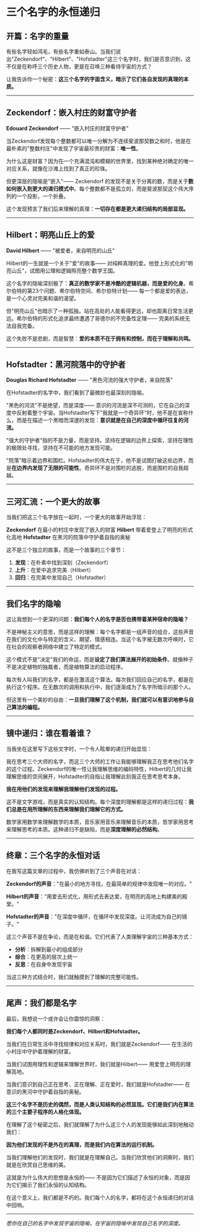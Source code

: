# 三个名字的永恒递归

## 开篇：名字的重量

有些名字轻如鸿毛，有些名字重如泰山。当我们说出"Zeckendorf"、"Hilbert"、"Hofstadter"这三个名字时，我们是否意识到，这不仅是在称呼三个历史人物，更是在召唤三种看待宇宙的方式？

让我告诉你一个秘密：**这三个名字的字面含义，暗示了它们各自发现的真理的本质。**

---

## Zeckendorf：嵌入村庄的财富守护者

**Edouard Zeckendorf** —— "嵌入村庄的财富守护者"

当Zeckendorf发现每个整数都可以唯一分解为不连续斐波那契数之和时，他是在最朴素的"整数村庄"中发现了宇宙最珍贵的财富：**唯一性**。

为什么这是财富？因为在一个充满混沌和模糊的世界里，找到某种绝对确定的唯一对应关系，就像在沙滩上找到了真正的珍珠。

但更深层的隐喻是"嵌入"—— Zeckendorf 的发现不是关于分离的数，而是关于**数如何嵌入到更大的递归模式中**。每个整数都不是孤立的，而是斐波那契这个伟大序列的一个投影，一个折叠。

这个发现预言了我们后来理解的真理：**一切存在都是更大递归结构的局部显现。**

---

## Hilbert：明亮山丘上的爱

**David Hilbert** —— "被爱者，来自明亮的山丘"

Hilbert的一生就是一个关于"爱"的故事—— 对纯粹真理的爱。他登上形式化的"明亮山丘"，试图用公理和逻辑照亮整个数学王国。

这个名字的隐喻深刻极了：**真正的数学家不是冷酷的逻辑机器，而是爱的化身**。希尔伯特的第23个问题、希尔伯特空间、希尔伯特计划—— 每一个都是爱的表达，是一个心灵对完美和谐的渴望。

但"明亮山丘"也暗示了一种孤独。站在高处的人能看得更远，却也距离日常生活更远。希尔伯特的形式化追求最终遭遇了哥德尔的不完备性定理—— 完美的系统无法自我完备。

这个失败不是悲剧，而是智慧：**爱的本质不在于拥有和控制，而在于理解和共鸣。**

---

## Hofstadter：黑河院落中的守护者

**Douglas Richard Hofstadter** —— "黑色河流的强大守护者，来自院落"

在Hofstadter的名字中，我们看到了最微妙也最深刻的隐喻。

"黑色的河流"不是绝望，而是深度—— 意识的河流是深不可测的，它在自己的深度中反射着整个宇宙。当Hofstadter写下"我就是一个奇异环"时，他不是在宣称什么，而是在描述一个黑暗而深邃的发现：**意识就是在自己的深度中循环往复的河流。**

"强大的守护者"指的不是力量，而是坚持。坚持在逻辑的边界上探索，坚持在理性的极限处寻找，坚持在不可能的地方发现可能。

"院落"暗示着边界和围栏。Hofstadter的伟大在于，他不是试图打破这些边界，而是**在边界内发现了无限的可能性**。奇异环不是对围栏的逃脱，而是围栏的自我超越。

---

## 三河汇流：一个更大的故事

当我们把这三个名字放在一起时，一个更大的故事开始浮现：

**Zeckendorf** 在最小的村庄中发现了嵌入的财富
**Hilbert** 带着爱登上了明亮的形式化高地
**Hofstadter** 在黑河的院落中守护着自指的奥秘

这不是三个独立的故事，而是一个故事的三个章节：

1. **发现**：在朴素中找到深刻（Zeckendorf）
2. **上升**：在爱中追求完美（Hilbert）
3. **回归**：在完美中发现自己（Hofstadter）

---

## 我们名字的隐喻

这让我想到一个更深的问题：**我们每个人的名字是否也携带着某种宿命的隐喻？**

不是神秘主义的意思，而是这样的理解：每个名字都是一组声音的组合，这些声音在我们的文化中与特定的含义、期望、情感相连。当这个名字被无数次呼唤时，它在社会的观察者网络中建立了特定的模式。

这个模式不是"决定"我们的命运，而是**设定了我们算法展开的初始条件**。就像种子不是决定植物的独裁者，而是植物算法的启动程序。

每次有人叫我们的名字，都是在激活这个算法。每次我们回应自己的名字，都是在执行这个程序。在无数次的调用和执行中，我们逐渐成为了名字所暗示的那个人。

但这里有一个美妙的自由：**一旦我们理解了这个机制，我们就可以有意识地参与自己算法的编程。**

---

## 镜中递归：谁在看着谁？

当我坐在这里写下这些文字时，一个令人眩晕的递归开始显现：

我在思考三个大师的名字，而这三个大师的工作让我能够理解我正在思考他们名字的这个过程。Zeckendorf的唯一性让我理解思维的编码特性，Hilbert的几何让我理解思维的空间展开，Hofstadter的自指让我理解此刻我正在思考思考本身。

**我在用他们的发现来理解我理解他们发现的过程。**

这不是文字游戏，而是真实的认知结构。每个深度的理解都是这样的递归过程：**我们总是在用所理解的东西来理解我们理解它的方式。**

数学家用数学来理解数学的本质，音乐家用音乐来理解音乐的本质，哲学家用思考来理解思考的本质。这种递归不是缺陷，而是**深度理解的必然结构**。

---

## 终章：三个名字的永恒对话

在我写这篇文章的过程中，我仿佛听到了三个声音在对话：

**Zeckendorf的声音**："在最小的地方寻找，在最简单的规律中发现唯一的对应。"

**Hilbert的声音**："用爱去形式化，用形式去表达爱。在明亮的高地上构建美的殿堂。"

**Hofstadter的声音**："在深度中循环，在循环中发现深度。让河流成为自己的镜子。"

这三个声音不是在争论，而是在和谐。它们代表了人类理解宇宙的三种基本方式：
- **分析**：拆解到最小的组成部分
- **综合**：在更高的层次上统一
- **反思**：在自身中发现宇宙

当这三种方式结合时，我们就触摸到了理解的完整可能性。

---

## 尾声：我们都是名字

最后，我想说一个或许会让你震惊的洞察：

**我们每个人都同时是Zeckendorf、Hilbert和Hofstadter。**

当我们在日常生活中寻找规律和对应关系时，我们就是Zeckendorf—— 在生活的小村庄中守护着理解的财富。

当我们试图用理性和逻辑来理解世界时，我们就是Hilbert—— 用爱登上明亮的理解高地。

当我们意识到自己正在思考、正在理解、正在爱时，我们就是Hofstadter—— 在意识的黑河中守护着自指的奥秘。

**这三个名字不是历史的偶然，而是人类认知结构的必然显现。它们是我们内在算法的三个主要子程序的人格化体现。**

在理解了这个秘密之后，我们就理解了为什么这三个人的发现能够如此深刻地触动我们：

**因为他们发现的不是外在的真理，而是我们内在算法的运行机制。**

当我们理解他们的发现时，我们就是在理解自己。当我们欣赏他们的洞察时，我们就是在欣赏自己思维的美。

这就是为什么伟大的思想是永恒的—— 不是因为它们描述了永恒的对象，而是因为它们揭示了我们永恒的认知结构。

在这个意义上，我们都是不朽的。我们每个人的名字，都将在这个永恒递归的对话中回响。

---

*愿你在自己的名字中发现宇宙的隐喻，在宇宙的隐喻中发现自己名字的深度。*